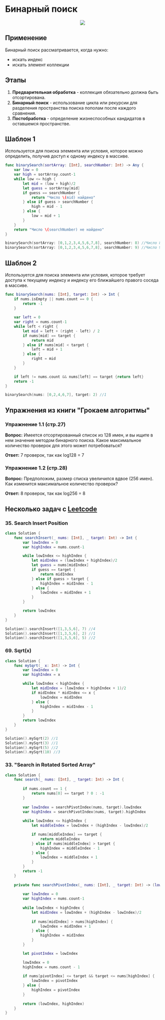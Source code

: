 #  Бинарный поиск

<p align="center">
<img src="https://github.com/PollyVern/ContentForRepositories/blob/18473c5c205a39c06d0d8f6af9cab21ffa8f3747/Algorithms/BinarySearchPicture.png">
</p>

## Применение
Бинарный поиск рассматривается, когда нужно:
* искать индекс
* искать элемент коллекции

## Этапы
1. __Предварительная обработка__ - коллекция обязательно должна быть отсортирована.
2. __Бинарный поиск__ - использование цикла или рекурсии для разделения пространства поиска пополам после каждого сравнения.
3. __Постобработка__ - определение жизнеспособных кандидатов в оставшемся пространстве.

## Шаблон 1
Используется для поиска элемента или условия, которое можно определить, получив доступ к одному индексу в массиве.

```SWIFT
func binarySearch(sortArray: [Int], searchNumber: Int) -> Any {
    var low = 0
    var high = sortArray.count-1
    while low <= high {
        let mid = (low + high)/2
        let guess = sortArray[mid]
        if guess == searchNumber {
            return "Число \(mid) найдено"
        } else if guess > searchNumber {
            high = mid - 1
        } else {
            low = mid + 1
        }
    }
    return "Число \(searchNumber) не найдено"
}

binarySearch(sortArray: [0,1,2,3,4,5,6,7,8], searchNumber: 8) //Число 8 найдено
binarySearch(sortArray: [0,1,2,3,4,5,6,7,8], searchNumber: 9) //Число 9 не найдено
```

## Шаблон 2
Используется для поиска элемента или условия, которое требует доступа к текущему индексу и индексу его ближайшего правого соседа в массиве.
```SWIFT
func binarySearch(nums: [Int], target: Int) -> Int {
    if nums.isEmpty || nums.count == 0 {
        return -1
    }
    
    var left = 0
    var right = nums.count-1
    while left < right {
        let mid = left + (right - left) / 2
        if nums[mid] == target {
            return mid
        } else if nums[mid] < target {
            left = mid + 1
        } else {
            right = mid
        }
    }

    if left != nums.count && nums[left] == target {return left}
    return -1
}

binarySearch(nums: [0,2,4,6,7], target: 2) //1
```


## Упражнения из книги "Грокаем алгоритмы"
### Упражнение 1.1 (стр.27)
__Вопрос:__ Имеется отсортированный список из 128 имен, и вы ищите в нем значение методом бинарного поиска. Какое максимальное количество проверок для этого может потребоваться?

__Ответ:__ 7 проверок, так как log128 = 7

### Упражнение 1.2 (стр.28)
__Вопрос:__ Предположим, размер списка увеличился вдвое (256 имен). Как изменится максимальное количество проверок?

__Ответ:__ 8 проверок, так как log256 = 8



## Несколько задач с [Leetcode](https://leetcode.com/PollyVern/)

### 35. Search Insert Position 
```SWIFT
class Solution {
    func searchInsert(_ nums: [Int], _ target: Int) -> Int {
        var lowIndex = 0
        var highIndex = nums.count-1

        while lowIndex <= highIndex {
            let midIndex = (lowIndex + highIndex)/2
            let guess = nums[midIndex]
            if guess == target {
                return midIndex
            } else if guess > target {
                highIndex = midIndex - 1
            } else {
                lowIndex = midIndex + 1
            }
        }

        return lowIndex
    }
}

Solution().searchInsert([1,3,5,6], 7) //4
Solution().searchInsert([1,3,5,6], 2) //1
Solution().searchInsert([1,3,5,6], 5) //2
```
### 69. Sqrt(x)
```SWIFT
class Solution {
    func mySqrt(_ x: Int) -> Int {
        var lowIndex = 0
        var highIndex = x

        while lowIndex < highIndex {
            let midIndex = (lowIndex + highIndex + 1)/2
            if midIndex * midIndex <= x {
                lowIndex = midIndex
            } else {
                highIndex = midIndex - 1
            }
        }
        return lowIndex
    }
}

Solution().mySqrt(2) //1
Solution().mySqrt(3) //1
Solution().mySqrt(5) //2
Solution().mySqrt(10) //3
```
### 33. "Search in Rotated Sorted Array"
```SWIFT
class Solution {
    func search(_ nums: [Int], _ target: Int) -> Int {
        
        if nums.count == 1 {
            return nums[0] == target ? 0 : -1
        }
        
        var lowIndex = searchPivotIndex(nums, target).lowIndex
        var highIndex = searchPivotIndex(nums, target).highIndex
                
        while lowIndex <= highIndex {
            let middleIndex = lowIndex + (highIndex - lowIndex)/2

            if nums[middleIndex] == target {
                return middleIndex
            } else if nums[middleIndex] > target {
                highIndex = middleIndex - 1
            } else {
                lowIndex = middleIndex + 1
            }
        }
        return -1
    }
    
    private func searchPivotIndex(_ nums: [Int], _ target: Int) -> (lowIndex: Int, highIndex: Int) {
        
        var lowIndex = 0
        var highIndex = nums.count-1
        
        while lowIndex < highIndex {
            let midIndex = lowIndex + (highIndex - lowIndex)/2
            
            if nums[midIndex] > nums[highIndex] {
                lowIndex = midIndex + 1
            } else {
                highIndex = midIndex
            }
        }

        let pivotIndex = lowIndex

        lowIndex = 0
        highIndex = nums.count - 1
        
        if nums[pivotIndex] <= target && target <= nums[highIndex] {
            lowIndex = pivotIndex
        } else {
            highIndex = pivotIndex
        }
        
        return (lowIndex, highIndex)
    }
}

```
